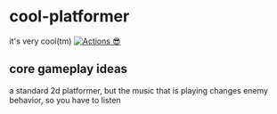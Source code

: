 # cool-platformer
it's very cool(tm)
[![Actions 😎](https://github.com/OrangeSniper/cool-platformer/actions/workflows/build.yml/badge.svg)](https://github.com/OrangeSniper/cool-platformer/actions/workflows/build.yml)
## core gameplay ideas
a standard 2d platformer, but the music that is playing changes enemy behavior, so you have to listen
